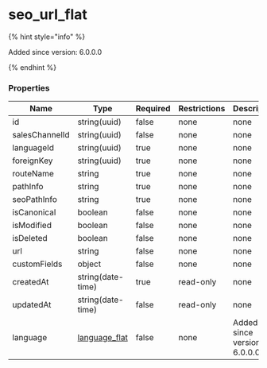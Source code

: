 
# seo_url_flat

{% hint style="info" %}

Added since version: 6.0.0.0

{% endhint %}

### Properties

|Name|Type|Required|Restrictions|Description|
|---|---|---|---|---|
|id|string(uuid)|false|none|none|
|salesChannelId|string(uuid)|false|none|none|
|languageId|string(uuid)|true|none|none|
|foreignKey|string(uuid)|true|none|none|
|routeName|string|true|none|none|
|pathInfo|string|true|none|none|
|seoPathInfo|string|true|none|none|
|isCanonical|boolean|false|none|none|
|isModified|boolean|false|none|none|
|isDeleted|boolean|false|none|none|
|url|string|false|none|none|
|customFields|object|false|none|none|
|createdAt|string(date-time)|true|read-only|none|
|updatedAt|string(date-time)|false|read-only|none|
|language|[language_flat](/schema/language_flat.md)|false|none|Added since version: 6.0.0.0|
